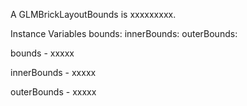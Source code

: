 A GLMBrickLayoutBounds is xxxxxxxxx.Instance Variables	bounds:		<Object>	innerBounds:		<Object>	outerBounds:		<Object>bounds	- xxxxxinnerBounds	- xxxxxouterBounds	- xxxxx